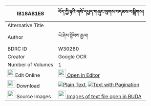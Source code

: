 |IB18AB1E8|བོད་ཀྱི་རྟའི་གསོ་དཔྱད་གཞུང་ལུགས་བདམས་བསྒྲིགས། 
| --- | --- 
|Alternative Title |
|Author| ཡེ་ཤེས་སྟོབས་རྒྱལ།
|BDRC ID | W30280
|Creator | Google OCR
|Number of Volumes| 1
|<img width="25" src="https://img.icons8.com/color/25/000000/edit-property.png">Edit Online| [<img width="25" src="https://avatars.githubusercontent.com/u/45091458?s=200&v=4"> Open in Editor](http://editor.openpecha.org/IB18AB1E8)
|<img width="25" src="https://img.icons8.com/fluent/48/000000/download-2.png"/>  Download | [![](https://img.icons8.com/color/20/000000/txt.png)Plain Text](https://github.com/Openpecha/IB18AB1E8/releases/download/v1/bo_kyi_ta_i_soche_shyungluk_da_plain_IB18AB1E8.zip), [![](https://img.icons8.com/color/20/000000/txt.png)Text with Pagination](https://github.com/Openpecha/IB18AB1E8/releases/download/v1/bo_kyi_ta_i_soche_shyungluk_da_pages_IB18AB1E8.zip)
|<img width="25" src="https://img.icons8.com/plasticine/100/000000/pictures-folder.png"/>  Source Images | [<img width="25" src="https://library.bdrc.io/icons/BUDA-small.svg"> Images of text file open in BUDA](https://library.bdrc.io/show/bdr:W30280)